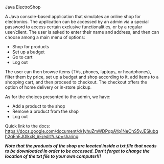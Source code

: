 Java ElectroShop

A Java console-based application that simulates an online shop for electronics. The application can be accessed by an admin via a special password to access certain exclusive functionalities, or by a regular user/client. The user is asked to enter their name and address, and then can choose among a main menu of options:
- Shop for products
- Set up a budget
- Go to cart
- Log out

The user can then browse items (TVs, phones, laptops, or headphones), filter them by price, set up a budget and shop according to it, add items to a shopping cart, and then proceed to checkout. The checkout offers the option of home delivery or in-store pickup.

As for the choices presented to the admin, we have:
- Add a product to the shop
- Remove a product from the shop
- Log out

Quick link to the docs: https://docs.google.com/document/d/1yhuZmWDPqpAYp1NeChS5yJESlubqh2qEnEJOlkxB_6E/edit?usp=sharing

***Note that the products of the shop are located inside a txt file that needs to be downloaded in order to be accessed. Don't forget to change the location of the txt file to your own computer!!!***
